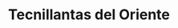 ---
title: "Tecnillantas del Oriente"
url: /santa-cruz-de-la-sierra/tecnillantas-del-oriente/
shop: neumáticos
---